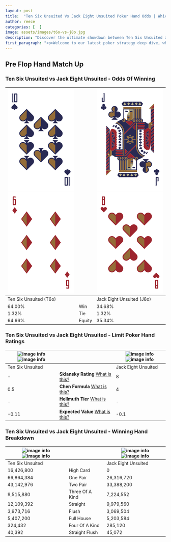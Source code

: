 ```yaml
---
layout: post
title:  "Ten Six Unsuited Vs Jack Eight Unsuited Poker Hand Odds | Which Is The Better Hand In Poker? A Complete Guide"
author: reece
categories: [  ]
image: assets/images/t6o-vs-j8o.jpg
description: "Discover the ultimate showdown between Ten Six Unsuited and Jack Eight Unsuited in poker! Uncover the odds, strategies, and scenarios where one hand triumphs over the other. Get ready to up your poker game with this thrilling analysis."
first_paragraph: "<p>Welcome to our latest poker strategy deep dive, where we're pitting two distinct hands against each other in a high-stakes showdown: Ten Six Unsuited vs Jack Eight Unsuited.</p><p>In the dynamic world of poker, every decision counts, and knowing which hand holds the upper hand is key to your success at the table.</p><p>In this article, we'll dissect these two hands, explore the scenarios where one dominates the other, and equip you with the knowledge to make strategic choices that can tip the odds in your favor.</p><p>Get ready to unravel the intriguing dynamics of these poker hands and elevate your game to new heights.</p>"
---
```




[comment]: # (sp0)

## Pre Flop Hand Match Up

<div class="table hand-ratings" markdown="1"> 



### Ten Six Unsuited vs Jack Eight Unsuited - Odds Of Winning


    
| ![image info](assets/images/hand1/t.png) ![image info](assets/images/hand1/6o.png) |  | ![image info](assets/images/hand2/j.png) ![image info](assets/images/hand2/8o.png) |
| -------- | -------- | -------- |
| Ten Six Unsuited (T6o) |  | Jack Eight Unsuited (J8o) |
| 64.00% | Win | 34.68% |
| 1.32% | Tie | 1.32% |
| 64.66% | Equity | 35.34% |




[comment]: # (sp1)



### Ten Six Unsuited vs Jack Eight Unsuited - Limit Poker Hand Ratings


    
| ![image info](https://www.riverpairs.com/assets/images/hand1/t.png) ![image info](https://www.riverpairs.com/assets/images/hand1/6o.png) |  | ![image info](https://www.riverpairs.com/assets/images/hand2/j.png) ![image info](https://www.riverpairs.com/assets/images/hand2/8o.png) |
| -------- | -------- | -------- |
| Ten Six Unsuited |  | Jack Eight Unsuited |
| - | **Sklansky Rating** [What is this?](/sklansky-rating-explained) | 8 |
| 0.5 | **Chen Formula** [What is this?](/chen-formula-explained) | 4 |
| - | **Hellmuth Tier** [What is this?](/Hellmuth-tier-explained) | - |
| -0.11 | **Expected Value** [What is this?](/expected-value-explained) | -0.1 |




[comment]: # (sp2)



### Ten Six Unsuited vs Jack Eight Unsuited - Winning Hand Breakdown


    
| ![image info](https://www.riverpairs.com/assets/images/hand1/t.png) ![image info](https://www.riverpairs.com/assets/images/hand1/6o.png) |  | ![image info](https://www.riverpairs.com/assets/images/hand2/j.png) ![image info](https://www.riverpairs.com/assets/images/hand2/8o.png) |
| -------- | -------- | -------- |
| Ten Six Unsuited |  | Jack Eight Unsuited |
| 16,426,800 | High Card | 0 |
| 66,864,384 | One Pair | 26,316,720 |
| 43,142,976 | Two Pair | 33,388,200 |
| 9,515,880 | Three Of A Kind | 7,224,552 |
| 12,109,392 | Straight | 9,979,560 |
| 3,973,716 | Flush | 3,069,504 |
| 5,407,200 | Full House | 5,203,584 |
| 324,432 | Four Of A Kind | 285,120 |
| 40,392 | Straight Flush | 45,072 |




[comment]: # (sp3)



</div>

[comment]: # (sp4)



[comment]: # (sp5)

